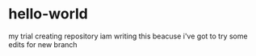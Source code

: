 # hello-world
my trial creating repository
iam writing this beacuse i've got to try some edits for new branch
